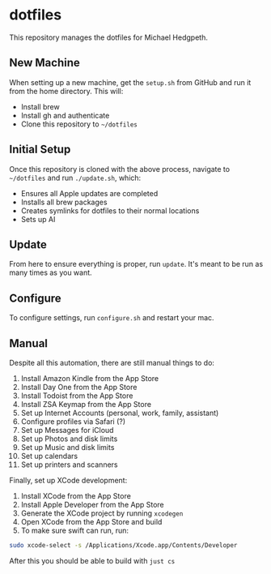 # dotfiles

This repository manages the dotfiles for Michael Hedgpeth.

## New Machine

When setting up a new machine, get the `setup.sh` from GitHub and run it from
the home directory. This will:

- Install brew
- Install gh and authenticate
- Clone this repository to `~/dotfiles`

## Initial Setup

Once this repository is cloned with the above process, navigate to `~/dotfiles`
and run `./update.sh`, which:

- Ensures all Apple updates are completed
- Installs all brew packages
- Creates symlinks for dotfiles to their normal locations
- Sets up AI

## Update

From here to ensure everything is proper, run `update`. It's meant to be run
as many times as you want.

## Configure

To configure settings, run `configure.sh` and restart your mac.

## Manual

Despite all this automation, there are still manual things to do:

1. Install Amazon Kindle from the App Store
2. Install Day One from the App Store
3. Install Todoist from the App Store
4. Install ZSA Keymap from the App Store
5. Set up Internet Accounts (personal, work, family, assistant)
6. Configure profiles via Safari (?)
7. Set up Messages for iCloud
8. Set up Photos and disk limits
9. Set up Music and disk limits
10. Set up calendars
11. Set up printers and scanners

Finally, set up XCode development:

1. Install XCode from the App Store
2. Install Apple Developer from the App Store
3. Generate the XCode project by running `xcodegen`
4. Open XCode from the App Store and build
5. To make sure swift can run, run:

```sh
sudo xcode-select -s /Applications/Xcode.app/Contents/Developer
```

After this you should be able to build with `just cs`
